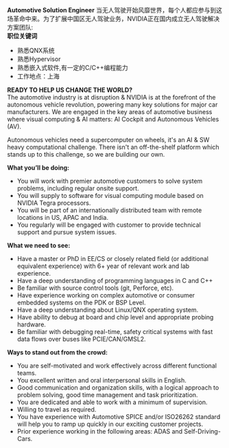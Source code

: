 **Automotive Solution Engineer**  当无人驾驶开始风靡世界，每个人都应参与到这场革命中来。为了扩展中国区无人驾驶业务，NVIDIA正在国内成立无人驾驶解决方案团队:  
**职位关键词**
- 熟悉QNX系统
- 熟悉Hypervisor    
- 熟悉嵌入式软件,有一定的C/C++编程能力  
- 工作地点：上海  

**READY TO HELP US CHANGE THE WORLD?**    
The automotive industry is at disruption & NVIDIA is at the forefront of the autonomous vehicle revolution, powering many key solutions for major car manufacturers. We are engaged in the key areas of automotive business where visual computing & AI matters: AI Cockpit and Autonomous Vehicles (AV).

Autonomous vehicles need a supercomputer on wheels, it's an AI & SW heavy computational challenge. There isn't an off-the-shelf platform which stands up to this challenge, so we are building our own.

**What you’ll be doing:**
- You will work with premier automotive customers to solve system problems, including regular onsite support.
- You will supply to software for visual computing module based on NVIDIA Tegra processors.
- You will be part of an internationally distributed team with remote locations in US, APAC and India.
- You regularly will be engaged with customer to provide technical support and pursue system issues.

**What we need to see:**
- Have a master or PhD in EE/CS or closely related field (or additional equivalent experience) with 6+ year of relevant work and lab experience.
- Have a deep understanding of programming languages in C and C++
- Be familiar with source control tools (git, Perforce, etc).
- Have experience working on complex automotive or consumer embedded systems on the PDK or BSP Level.
- Have a deep understanding about Linux/QNX operating system.
- Have ability to debug at board and chip level and appropriate probing hardware.
- Be familiar with debugging real-time, safety critical systems with fast data flows over buses like PCIE/CAN/GMSL2.

**Ways to stand out from the crowd:**
- You are self-motivated and work effectively across different functional teams.
- You excellent written and oral interpersonal skills in English.
- Good communication and organization skills, with a logical approach to problem solving, good time management and task prioritization.
- You are dedicated and able to work with a minimum of supervision.
- Willing to travel as required.
- You have experience with Automotive SPICE and/or ISO26262 standard will help you to ramp up quickly in our exciting customer projects.
- Prior experience working in the following areas: ADAS and Self-Driving-Cars.


